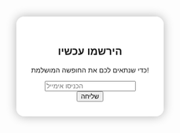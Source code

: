 <!DOCTYPE html>
<html lang="he">
<head>
  <meta charset="UTF-8">
  <meta name="viewport" content="width=device-width, initial-scale=1.0">
  <title>החופשה המושלמת</title>
  <style>
    body, html {
      margin: 0;
      padding: 0;
      height: 100%;
      font-family: Arial, sans-serif;
      overflow-x: hidden;
    }

    .background {
      position: fixed;
      width: 100%;
      height: 100%;
      background-size: cover;
      background-position: center;
      z-index: -1;
      transition: background-image 1s ease-in-out;
    }

    .content {
      position: relative;
      min-height: 200vh;
      display: flex;
      justify-content: center;
      align-items: flex-start;
      padding-top: 120px;
    }

    .email-box {
      background: rgba(255, 255, 255, 0.9);
      padding: 30px;
      border-radius: 16px;
      box-shadow: 0 0 20px rgba(0, 0, 0, 0.3);
      max-width: 400px;
      text-align: center;
    }

    .email-box input[type="email"] {
      width: 90%;
      padding: 10px;
      margin-top: 10px;
      border: 1px solid #ccc;
      border-radius: 6px;
    }

    .email-box input[type="submit"] {
      padding: 10px 20px;
      margin-top: 15px;
      background: #00aaff;
      color: white;
      border: none;
      border-radius: 6px;
      cursor: pointer;
    }

    .floating-box {
      position: fixed;
      left: -400px;
      bottom: 40px;
      background-color: #28a745;
      color: white;
      padding: 20px;
      border-radius: 12px;
      max-width: 300px;
      font-size: 16px;
      transition: left 1s ease;
      z-index: 1000;
    }

    .floating-box.visible {
      left: calc(50% - 150px);
    }
  </style>
</head>
<body>
  <div class="background" id="background"></div>

  <div class="content">
    <div class="email-box">
      <h2>הירשמו עכשיו</h2>
      <p>כדי שנתאים לכם את החופשה המושלמת!</p>
      <input type="email" placeholder="הכניסו אימייל">
      <br>
      <input type="submit" value="שליחה">
    </div>
  </div>

  <div class="floating-box" id="floatingBox">
    היי! רוצים לתכנן את החופשה המושלמת שלכם אבל לא יודעים איך? הירשמו ונעזור לכם למצוא את החופשה הכי טובה וזולה בשבילכם.
  </div>

  <script>
    const backgrounds = [
      "https://images.unsplash.com/photo-1507525428034-b723cf961d3e", // חוף
      "https://images.unsplash.com/photo-1549647316-e9fac1f88364", // ניו יורק
      "https://images.unsplash.com/photo-1568572933382-74d440642117", // יפן
      "https://images.unsplash.com/photo-1549647139-92b6cfefee31", // ברלין
      "https://images.unsplash.com/photo-1536129182218-cb5a1e0dcb9c", // וינה
      "https://images.unsplash.com/photo-1551887373-6d5b7dd6df03", // ונציה
      "https://images.unsplash.com/photo-1505761671935-60b3a7427bad", // לאס וגאס
      "https://images.unsplash.com/photo-1533090161767-e6ffed986c88"  // אוסטרליה
    ];

    let current = 0;
    const bg = document.getElementById("background");
    bg.style.backgroundImage = `url(${backgrounds[current]})`;

    setInterval(() => {
      current = (current + 1) % backgrounds.length;
      bg.style.backgroundImage = `url(${backgrounds[current]})`;
    }, 6000);

    // הופעת הריבוע הירוק בגלילה
    const floatingBox = document.getElementById("floatingBox");
    window.addEventListener("scroll", () => {
      if (window.scrollY > 300) {
        floatingBox.classList.add("visible");
      } else {
        floatingBox.classList.remove("visible");
      }
    });
  </script>
</body>
</html>




